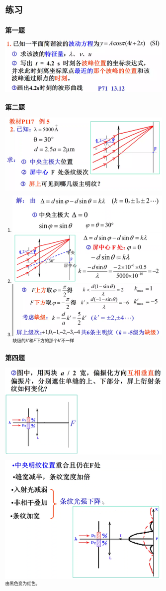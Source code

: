 # 练习

## 第一题

![图 20](images/%E7%BB%83%E4%B9%A0%20-%2011.9--11-09_18-02-48.png)

## 第二题

![图 21](images/%E7%BB%83%E4%B9%A0%20-%2011.9--11-09_18-08-39.png)

1. ![图 22](images/%E7%BB%83%E4%B9%A0%20-%2011.9--11-09_18-10-19.png)
2. ![图 23](images/%E7%BB%83%E4%B9%A0%20-%2011.9--11-09_18-11-17.png)
3. ![图 25](images/%E7%BB%83%E4%B9%A0%20-%2011.9--11-09_18-13-37.png)  
   缺级的$k'$和$F$下方的那个$k'$不一样

## 第四题

![图 26](images/%E7%BB%83%E4%B9%A0%20-%2011.9--11-09_18-19-21.png)

![图 27](images/%E7%BB%83%E4%B9%A0%20-%2011.9--11-09_18-21-24.png)  
由黑色变为红色。
